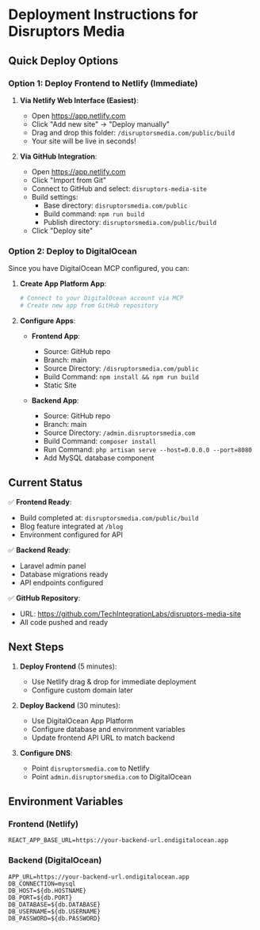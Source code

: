 # Deployment Instructions for Disruptors Media

## Quick Deploy Options

### Option 1: Deploy Frontend to Netlify (Immediate)

1. **Via Netlify Web Interface (Easiest)**:
   - Open https://app.netlify.com
   - Click "Add new site" → "Deploy manually"
   - Drag and drop this folder: `/disruptorsmedia.com/public/build`
   - Your site will be live in seconds!

2. **Via GitHub Integration**:
   - Open https://app.netlify.com
   - Click "Import from Git"
   - Connect to GitHub and select: `disruptors-media-site`
   - Build settings:
     - Base directory: `disruptorsmedia.com/public`
     - Build command: `npm run build`
     - Publish directory: `disruptorsmedia.com/public/build`
   - Click "Deploy site"

### Option 2: Deploy to DigitalOcean

Since you have DigitalOcean MCP configured, you can:

1. **Create App Platform App**:
   ```bash
   # Connect to your DigitalOcean account via MCP
   # Create new app from GitHub repository
   ```

2. **Configure Apps**:
   - **Frontend App**:
     - Source: GitHub repo
     - Branch: main
     - Source Directory: `/disruptorsmedia.com/public`
     - Build Command: `npm install && npm run build`
     - Static Site

   - **Backend App**:
     - Source: GitHub repo
     - Branch: main
     - Source Directory: `/admin.disruptorsmedia.com`
     - Build Command: `composer install`
     - Run Command: `php artisan serve --host=0.0.0.0 --port=8080`
     - Add MySQL database component

## Current Status

✅ **Frontend Ready**:
- Build completed at: `disruptorsmedia.com/public/build`
- Blog feature integrated at `/blog`
- Environment configured for API

✅ **Backend Ready**:
- Laravel admin panel
- Database migrations ready
- API endpoints configured

✅ **GitHub Repository**:
- URL: https://github.com/TechIntegrationLabs/disruptors-media-site
- All code pushed and ready

## Next Steps

1. **Deploy Frontend** (5 minutes):
   - Use Netlify drag & drop for immediate deployment
   - Configure custom domain later

2. **Deploy Backend** (30 minutes):
   - Use DigitalOcean App Platform
   - Configure database and environment variables
   - Update frontend API URL to match backend

3. **Configure DNS**:
   - Point `disruptorsmedia.com` to Netlify
   - Point `admin.disruptorsmedia.com` to DigitalOcean

## Environment Variables

### Frontend (Netlify)
```
REACT_APP_BASE_URL=https://your-backend-url.ondigitalocean.app
```

### Backend (DigitalOcean)
```
APP_URL=https://your-backend-url.ondigitalocean.app
DB_CONNECTION=mysql
DB_HOST=${db.HOSTNAME}
DB_PORT=${db.PORT}
DB_DATABASE=${db.DATABASE}
DB_USERNAME=${db.USERNAME}
DB_PASSWORD=${db.PASSWORD}
```